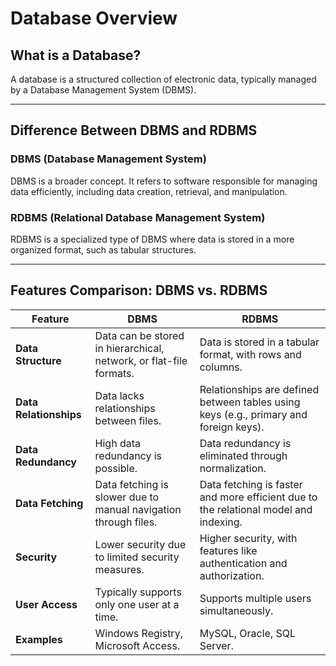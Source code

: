 # Database Overview

## What is a Database?

A database is a structured collection of electronic data, typically managed by a Database Management System (DBMS).

---

## Difference Between DBMS and RDBMS

### DBMS (Database Management System)

DBMS is a broader concept. It refers to software responsible for managing data efficiently, including data creation, retrieval, and manipulation.

### RDBMS (Relational Database Management System)

RDBMS is a specialized type of DBMS where data is stored in a more organized format, such as tabular structures.

---

## Features Comparison: DBMS vs. RDBMS

| Feature                | DBMS                                                               | RDBMS                                                                                 |
| ---------------------- | ------------------------------------------------------------------ | ------------------------------------------------------------------------------------- |
| **Data Structure**     | Data can be stored in hierarchical, network, or flat-file formats. | Data is stored in a tabular format, with rows and columns.                            |
| **Data Relationships** | Data lacks relationships between files.                            | Relationships are defined between tables using keys (e.g., primary and foreign keys). |
| **Data Redundancy**    | High data redundancy is possible.                                  | Data redundancy is eliminated through normalization.                                  |
| **Data Fetching**      | Data fetching is slower due to manual navigation through files.    | Data fetching is faster and more efficient due to the relational model and indexing.  |
| **Security**           | Lower security due to limited security measures.                   | Higher security, with features like authentication and authorization.                 |
| **User Access**        | Typically supports only one user at a time.                        | Supports multiple users simultaneously.                                               |
| **Examples**           | Windows Registry, Microsoft Access.                                | MySQL, Oracle, SQL Server.                                                            |
